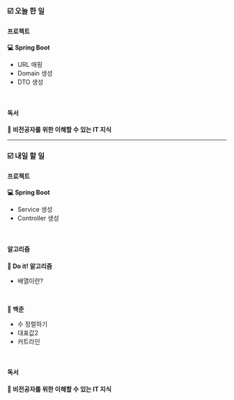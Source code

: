 ### ☑️  오늘 한 일
#### 프로젝트
<strong>💻 Spring Boot</strong>
  - URL 매핑
  - Domain 생성
  - DTO 생성

<br>

#### 독서
<strong>🔖 비전공자를 위한 이해할 수 있는 IT 지식</strong>

<hr>

### ☑️  내일 할 일
#### 프로젝트
<strong>💻 Spring Boot</strong>
  - Service 생성
  - Controller 생성

<br>

#### 알고리즘
<strong>📖 Do it! 알고리즘</strong>
  - 배열이란?

<br>

<strong>🥈 백준</strong>
  - 수 정렬하기
  - 대표값2
  - 커트라인

<br>

#### 독서
<strong>🔖 비전공자를 위한 이해할 수 있는 IT 지식</strong>